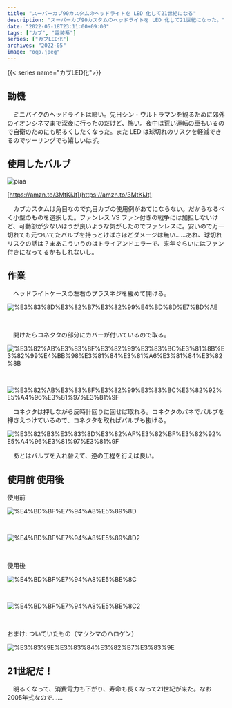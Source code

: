 ```yaml
---
title: "スーパーカブ90カスタムのヘッドライトを LED 化して21世紀になる"
description: "スーパーカブ90カスタムのヘッドライトを LED 化して21世紀になった。"
date: "2022-05-18T23:11:00+09:00"
tags: ["カブ", "電装系"]
series: ["カブLED化"]
archives: "2022-05"
image: "ogp.jpeg"
---
```



{{< series name="カブLED化">}}  
## 動機

　ミニバイクのヘッドライトは暗い。先日シン・ウルトラマンを観るために郊外のイオンシネマまで深夜に行ったのだけど、怖い。夜中は荒い運転の車もいるので自衛のためにも明るくしたくなった。また LED は球切れのリスクを軽減できるのでツーリングでも嬉しいはず。

## 使用したバルブ

![piaa](3e97f32c.jpeg)

[https://amzn.to/3MtKiJt](https://amzn.to/3MtKiJt)

　カブカスタムは角目なので丸目カブの使用例があてにならない。だからなるべく小型のものを選択した。ファンレス VS ファン付きの戦争には加担しないけど、可動部が少ないほうが良いような気がしたのでファンレスに。安いので万一切れても元ついてたバルブを持っとけばさほどダメージは無い……あれ、球切れリスクの話は？まあこういうのはトライアンドエラーで、来年ぐらいにはファン付きになってるかもしれないし。

## 作業

　ヘッドライトケースの左右のプラスネジを緩めて開ける。

![%E3%83%8D%E3%82%B7%E3%82%99%E4%BD%8D%E7%BD%AE](abf2d016.jpeg)

<br/>

　開けたらコネクタの部分にカバーが付いているので取る。

![%E3%82%AB%E3%83%8F%E3%82%99%E3%83%BC%E3%81%8B%E3%82%99%E4%BB%98%E3%81%84%E3%81%A6%E3%81%84%E3%82%8B](8a9193f4.jpeg)

<br/>

![%E3%82%AB%E3%83%8F%E3%82%99%E3%83%BC%E3%82%92%E5%A4%96%E3%81%97%E3%81%9F](2c6ced98.jpeg)

　コネクタは押しながら反時計回りに回せば取れる。コネクタのバネでバルブを押さえつけているので、コネクタを取ればバルブも抜ける。

![%E3%82%B3%E3%83%8D%E3%82%AF%E3%82%BF%E3%82%92%E5%A4%96%E3%81%97%E3%81%9F](a0e1a066.jpeg)

　あとはバルブを入れ替えて、逆の工程を行えば良い。

## 使用前 使用後

使用前

![%E4%BD%BF%E7%94%A8%E5%89%8D](08fa8270.jpeg)

<br/>

![%E4%BD%BF%E7%94%A8%E5%89%8D2](ff7cb990.jpeg)

<br/>

使用後

![%E4%BD%BF%E7%94%A8%E5%BE%8C](b3e18f6e.jpeg)

<br/>

![%E4%BD%BF%E7%94%A8%E5%BE%8C2](e8b8b666.jpeg)

<br/>

おまけ: ついていたもの（マツシマのハロゲン）

![%E3%83%9E%E3%83%84%E3%82%B7%E3%83%9E](88db5396.jpeg)

## 21世紀だ！

　明るくなって、消費電力も下がり、寿命も長くなって21世紀が来た。なお2005年式なので……

<br/>
